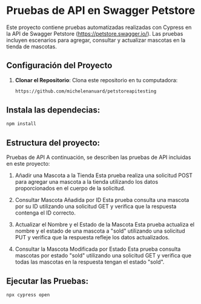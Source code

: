 # Pruebas de API en Swagger Petstore

Este proyecto contiene pruebas automatizadas realizadas con Cypress en la API de Swagger Petstore (https://petstore.swagger.io/). Las pruebas incluyen escenarios para agregar, consultar y actualizar mascotas en la tienda de mascotas.

## Configuración del Proyecto

1. **Clonar el Repositorio**: Clona este repositorio en tu computadora:

   ```bash
   https://github.com/michelenanuard/petstoreapitesting

## Instala las dependecias:
   
   ```bash
npm install
```

## Estructura del proyecto:

Pruebas de API
A continuación, se describen las pruebas de API incluidas en este proyecto:

1. Añadir una Mascota a la Tienda
Esta prueba realiza una solicitud POST para agregar una mascota a la tienda utilizando los datos proporcionados en el cuerpo de la solicitud.

2. Consultar Mascota Añadida por ID
Esta prueba consulta una mascota por su ID utilizando una solicitud GET y verifica que la respuesta contenga el ID correcto.

3. Actualizar el Nombre y el Estado de la Mascota
Esta prueba actualiza el nombre y el estado de una mascota a "sold" utilizando una solicitud PUT y verifica que la respuesta refleje los datos actualizados.

4. Consultar la Mascota Modificada por Estado
Esta prueba consulta mascotas por estado "sold" utilizando una solicitud GET y verifica que todas las mascotas en la respuesta tengan el estado "sold".

## Ejecutar las Pruebas:

   ```bash
npx cypress open
```